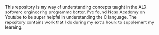 
This repository is my way of understanding concepts taught in the ALX software engineering  programme better.
I've found Neso Academy on Youtube to be super helpful in understanding the C language.
The repository contains work that I do during my extra hours to supplement my learning.
